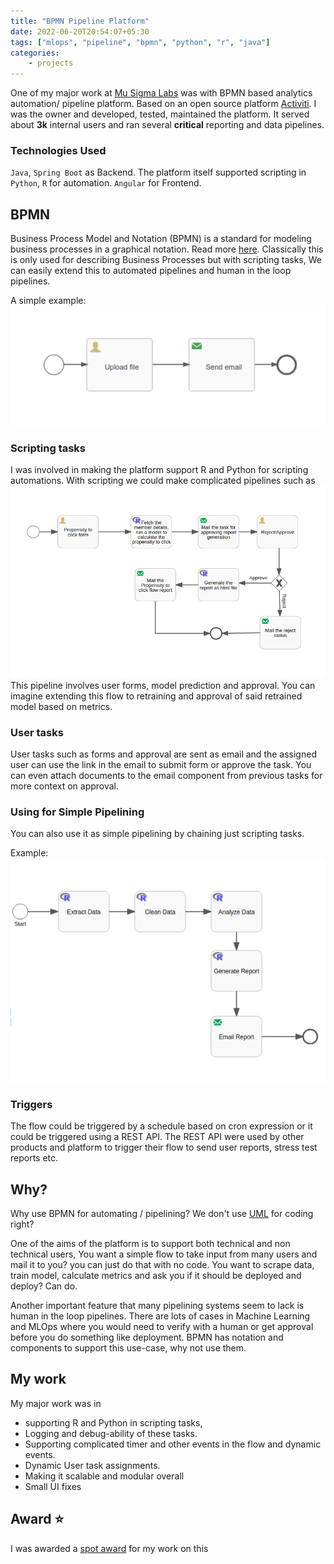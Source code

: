 ```yaml
---
title: "BPMN Pipeline Platform"
date: 2022-06-20T20:54:07+05:30
tags: ["mlops", "pipeline", "bpmn", "python", "r", "java"]
categories:
    - projects
---
```

One of my major work at [Mu Sigma Labs](https://www.mu-sigma.com/our-platform/business-intelligence-services-innovation-lab) was with BPMN based analytics automation/ pipeline platform. Based on an open source platform [Activiti](https://www.activiti.org/). I was the owner and developed, tested, maintained the platform. 
It served about **3k** internal users and ran several **critical** reporting and data pipelines.
 
### Technologies Used
`Java`, `Spring Boot` as Backend. The platform itself supported scripting in `Python`, `R` for automation. `Angular` for Frontend.


## BPMN
Business Process Model and Notation (BPMN) is a standard for modeling business processes in a graphical notation. Read more [here](https://en.wikipedia.org/wiki/Business_Process_Model_and_Notation). Classically this is only used for describing Business Processes but with scripting tasks, We can easily extend this to automated pipelines and human in the loop pipelines.

A simple example:
![flow that takes input file and mails](/images/bpmn-pipeline-platform/simple-example.png)

### Scripting tasks
I was involved in making the platform support R and Python for scripting automations. With scripting we could make complicated pipelines such as 
![A propensity to click prediction flow](/images/bpmn-pipeline-platform/flow-example-1.png)
This pipeline involves user forms, model prediction and approval. You can imagine extending this flow to retraining and approval of said retrained model based on metrics.

### User tasks
User tasks such as forms and approval are sent as email and the assigned user can use the link in the email to submit form or approve the task. You can even attach documents to the email component from previous tasks for more context on approval.

### Using for Simple Pipelining
You can also use it as simple pipelining by chaining just scripting tasks.

Example: 
![A scraping pipeline with just scripting and email tasks](/images/bpmn-pipeline-platform/pipeline-example.png)

### Triggers
The flow could be triggered by a schedule based on cron expression or it could be triggered using a REST API. The REST API were used by other products and platform to trigger their flow to send user reports, stress test reports etc.

## Why?
Why use BPMN for automating / pipelining? We don't use [UML](https://en.wikipedia.org/wiki/Unified_Modeling_Language) for coding right?

One of the aims of the platform is to support both technical and non technical users, You want a simple flow to take input from many users and mail it to you? you can just do that with no code. You want to scrape data, train model, calculate metrics and ask you if it should be deployed and deploy? Can do.

Another important feature that many pipelining systems seem to lack is human in the loop pipelines. There are lots of cases in Machine Learning and MLOps where you would need to verify with a human or get approval before you do something like deployment. BPMN has notation and components to support this use-case, why not use them.

## My work
My major work was in 
- supporting R and Python in scripting tasks,
- Logging and debug-ability of these tasks. 
- Supporting complicated timer and other events in the flow and dynamic events. 
- Dynamic User task assignments.
- Making it scalable and modular overall
- Small UI fixes

## Award ⭐️
I was awarded a [spot award](/images/bpmn-pipeline-platform/spot_award_2.jpg) for my work on this



